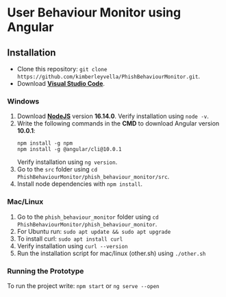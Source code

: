 # User Behaviour Monitor using Angular

## Installation

- Clone this repository: `git clone https://github.com/kimberleyvella/PhishBehaviourMonitor.git`.
- Download **[Visual Studio Code](https://code.visualstudio.com/#alt-downloads)**.

### Windows

1. Download **[NodeJS](https://nodejs.org/download/release/v16.14.0/)** version **16.14.0**.
   Verify installation using `node -v`.
2. Write the following commands in the **CMD** to download Angular version **10.0.1**:
    ```
    npm install -g npm
    npm install -g @angular/cli@10.0.1
    ```
    Verify installation using `ng version`.
3. Go to the `src` folder using
   `cd PhishBehaviourMonitor/phish_behaviour_monitor/src`.
4. Install node dependencies with `npm install`.

### Mac/Linux

1. Go to the `phish_behaviour_monitor` folder using
   `cd PhishBehaviourMonitor/phish_behaviour_monitor`.
2. For Ubuntu run: `sudo apt update && sudo apt upgrade`
3. To install curl: `sudo apt install curl`
4. Verify installation using `curl --version`
5. Run the installation script for mac/linux (other.sh) using `./other.sh`

### Running the Prototype

To run the project write: `npm start` or `ng serve --open`
